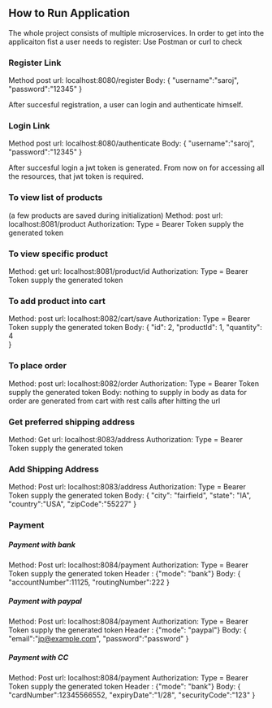 ## How to Run Application

The whole project consists of multiple microservices. In order to get into the applicaiton fist a user needs to register:
Use Postman or curl to check
### Register Link 
Method post
url: localhost:8080/register 
Body: {
	"username":"saroj",
	"password":"12345"
}

After succesful registration, a user can login and authenticate himself.

### Login Link
Method post
url: localhost:8080/authenticate
Body: {
	"username":"saroj",
	"password":"12345"
}

After succesful login a jwt token is generated.
From now on for accessing all the resources, that jwt token is required.

### To view list of products
(a few products are saved during initialization)
Method: post
url: localhost:8081/product
Authorization: Type = Bearer Token
supply the generated token

### To view specific product
Method: get
url: localhost:8081/product/id
Authorization: Type = Bearer Token
supply the generated token

### To add product into cart
Method: post
url: localhost:8082/cart/save
Authorization: Type = Bearer Token
supply the generated token
Body:  {
        "id": 2,
        "productId": 1,
        "quantity": 4    
    }
### To place order
Method: post
url: localhost:8082/order
Authorization: Type = Bearer Token
supply the generated token
Body: nothing to supply in body as data for order are generated from cart with rest calls after hitting the url
### Get preferred shipping address
Method: Get
url: localhost:8083/address
Authorization: Type = Bearer Token
supply the generated token
### Add Shipping Address
Method: Post
url: localhost:8083/address
Authorization: Type = Bearer Token
supply the generated token
Body: {
	"city": "fairfield",
	"state": "IA",
	"country":"USA",
	"zipCode":"55227"
}

### Payment
##### Payment with bank
Method: Post
url: localhost:8084/payment
Authorization: Type = Bearer Token
supply the generated token
Header :  {"mode": "bank"}
Body: 
{
    	"accountNumber":11125,
    	"routingNumber":222
    }
##### Payment with paypal
Method: Post
url: localhost:8084/payment
Authorization: Type = Bearer Token
supply the generated token
Header :  {"mode": "paypal"}
Body: 
{
    	"email":"jp@example.com",
    	"password":"password"
    }
##### Payment with CC
Method: Post
url: localhost:8084/payment
Authorization: Type = Bearer Token
supply the generated token
Header :  {"mode": "bank"}
Body: 
{
    	"cardNumber":12345566552,
    	"expiryDate":"1/28",
    	"securityCode":"123"
    }
<!--stackedit_data:
eyJoaXN0b3J5IjpbMTE2NjY5MjE3MCwxNTIyNDgwNzQ3XX0=
-->